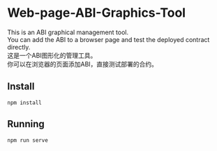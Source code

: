# Web-page-ABI-Graphics-Tool
This is an ABI graphical management tool.  
You can add the ABI to a browser page and test the deployed contract directly.  
这是一个ABI图形化的管理工具。   
你可以在浏览器的页面添加ABI，直接测试部署的合约。  

## Install  
`npm install`

## Running  
`npm run serve`
